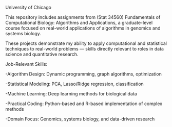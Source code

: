 University of Chicago

This repository includes assignments from (Stat 34560) Fundamentals of Computational Biology: Algorithms and Applications, a graduate-level course focused on real-world applications of algorithms in genomics and systems biology.

These projects demonstrate my ability to apply computational and statistical techniques to real-world problems — skills directly relevant to roles in data science and quantitative research.

Job-Relevant Skills: 

-Algorithm Design: Dynamic programming, graph algorithms, optimization

-Statistical Modeling: PCA, Lasso/Ridge regression, classification

-Machine Learning: Deep learning methods for biological data

-Practical Coding: Python-based and R-based implementation of complex methods

-Domain Focus: Genomics, systems biology, and data-driven research
